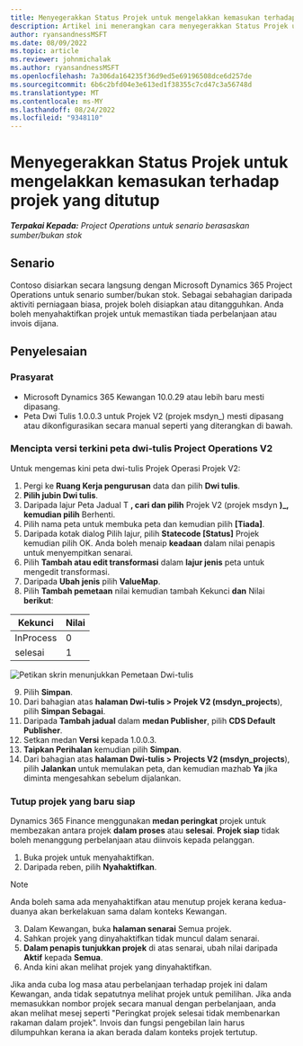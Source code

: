 ```yaml
---
title: Menyegerakkan Status Projek untuk mengelakkan kemasukan terhadap projek yang ditutup
description: Artikel ini menerangkan cara menyegerakkan Status Projek untuk mengelakkan entri terhadap projek yang tidak aktif atau tertutup.
author: ryansandnessMSFT
ms.date: 08/09/2022
ms.topic: article
ms.reviewer: johnmichalak
ms.author: ryansandnessMSFT
ms.openlocfilehash: 7a306da164235f36d9ed5e69196508dce6d257de
ms.sourcegitcommit: 6b6c2bfd04e3e613ed1f38355c7cd47c3a56748d
ms.translationtype: MT
ms.contentlocale: ms-MY
ms.lasthandoff: 08/24/2022
ms.locfileid: "9348110"
---
```

# <a name="sync-project-status-to-prevent-entry-against-closed-projects"></a>Menyegerakkan Status Projek untuk mengelakkan kemasukan terhadap projek yang ditutup

_**Terpakai Kepada:** Project Operations untuk senario berasaskan sumber/bukan stok_

## <a name="scenario"></a>Senario

Contoso disiarkan secara langsung dengan Microsoft Dynamics 365 Project Operations untuk senario sumber/bukan stok. Sebagai sebahagian daripada aktiviti perniagaan biasa, projek boleh disiapkan atau ditangguhkan. Anda boleh menyahaktifkan projek untuk memastikan tiada perbelanjaan atau invois dijana.

## <a name="solution"></a>Penyelesaian

### <a name="prerequisites"></a>Prasyarat

-   Microsoft Dynamics 365 Kewangan 10.0.29 atau lebih baru mesti dipasang.
-   Peta Dwi Tulis 1.0.0.3 untuk Projek V2 (projek msdyn\_) mesti dipasang atau dikonfigurasikan secara manual seperti yang diterangkan di bawah.

### <a name="create-an-updated-version-of-the-project-operations-integration-projects-v2-dual-write-map"></a>Mencipta versi terkini peta dwi-tulis Project Operations V2

Untuk mengemas kini peta dwi-tulis Projek Operasi Projek V2:

1. Pergi ke **Ruang Kerja pengurusan** data dan pilih **Dwi tulis**.
2. **Pilih jubin Dwi tulis**.
3. Daripada lajur Peta Jadual T **, cari dan pilih** Projek V2 (projek msdyn **)\_, kemudian pilih** Berhenti.
4. Pilih nama peta untuk membuka peta dan kemudian pilih **[Tiada]**.
5. Daripada kotak dialog Pilih lajur, pilih **Statecode \[Status\]** Projek kemudian pilih OK. Anda boleh menaip **keadaan** dalam nilai penapis untuk menyempitkan senarai.
6.  Pilih **Tambah atau edit transformasi** dalam **lajur jenis** peta untuk mengedit transformasi.
7.  Daripada **Ubah jenis** pilih **ValueMap**.
8.  Pilih **Tambah pemetaan** nilai kemudian tambah Kekunci **dan** Nilai **berikut**:

   Kekunci       | Nilai 
   ----------|-------
   InProcess | 0     
   selesai | 1     

![Petikan skrin menunjukkan Pemetaan Dwi-tulis](media/projectstage-dw-mapping.png)

9. Pilih **Simpan**.
10. Dari bahagian atas **halaman Dwi-tulis > Projek V2 (msdyn_projects**), pilih **Simpan Sebagai**.
11. Daripada **Tambah jadual** dalam **medan Publisher**, pilih **CDS Default Publisher**.
12. Setkan medan **Versi** kepada 1.0.0.3.
13. **Taipkan Perihalan** kemudian pilih **Simpan**.
14. Dari bahagian atas **halaman Dwi-tulis > Projects V2 (msdyn_projects**), pilih **Jalankan** untuk memulakan peta, dan kemudian mazhab **Ya** jika diminta mengesahkan sebelum dijalankan. 

### <a name="close-a-newly-completed-project"></a>Tutup projek yang baru siap

Dynamics 365 Finance menggunakan **medan peringkat** projek untuk membezakan antara projek **dalam proses** atau **selesai**. **Projek siap** tidak boleh menanggung perbelanjaan atau diinvois kepada pelanggan.

1. Buka projek untuk menyahaktifkan.
2. Daripada reben, pilih **Nyahaktifkan**.

> [!NOTE]
> Anda boleh sama ada menyahaktifkan atau menutup projek kerana kedua-duanya akan berkelakuan sama dalam konteks Kewangan.

3. Dalam Kewangan, buka **halaman senarai** Semua projek.
4. Sahkan projek yang dinyahaktifkan tidak muncul dalam senarai.
5. **Dalam penapis tunjukkan projek** di atas senarai, ubah nilai daripada **Aktif** kepada **Semua**.
6. Anda kini akan melihat projek yang dinyahaktifkan.

Jika anda cuba log masa atau perbelanjaan terhadap projek ini dalam Kewangan, anda tidak sepatutnya melihat projek untuk pemilihan. Jika anda memasukkan nombor projek secara manual dengan perbelanjaan, anda akan melihat mesej seperti "Peringkat projek selesai tidak membenarkan rakaman dalam projek". Invois dan fungsi pengebilan lain harus dilumpuhkan kerana ia akan berada dalam konteks projek tertutup.

